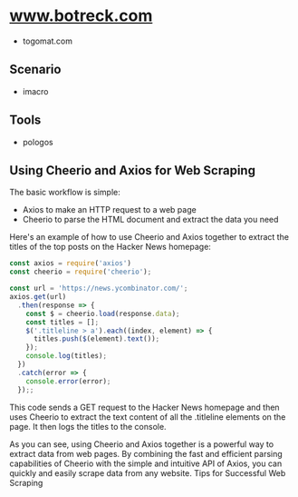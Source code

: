 # www.botreck.com

+ togomat.com

## Scenario

+ imacro

## Tools

+ pologos


## Using Cheerio and Axios for Web Scraping

The basic workflow is simple:

+ Axios to make an HTTP request to a web page
+ Cheerio to parse the HTML document and extract the data you need

Here's an example of how to use Cheerio and Axios together to extract the titles of the top posts on the Hacker News homepage:


```js
const axios = require('axios')
const cheerio = require('cheerio');

const url = 'https://news.ycombinator.com/';
axios.get(url)
  .then(response => {
    const $ = cheerio.load(response.data);
    const titles = [];
    $('.titleline > a').each((index, element) => {
      titles.push($(element).text());
    });
    console.log(titles);
  })
  .catch(error => {
    console.error(error);
  });;
```


This code sends a GET request to the Hacker News homepage and then uses Cheerio to extract the text content of all the .titleline elements on the page. It then logs the titles to the console.

As you can see, using Cheerio and Axios together is a powerful way to extract data from web pages. By combining the fast and efficient parsing capabilities of Cheerio with the simple and intuitive API of Axios, you can quickly and easily scrape data from any website.
Tips for Successful Web Scraping



